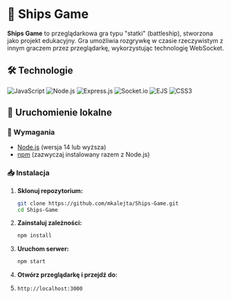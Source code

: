 # 🚢 Ships Game

**Ships Game** to przeglądarkowa gra typu "statki" (battleship), stworzona jako projekt edukacyjny. Gra umożliwia rozgrywkę w czasie rzeczywistym z innym graczem przez przeglądarkę, wykorzystując technologię WebSocket.

## 🛠️ Technologie

![JavaScript](https://img.shields.io/badge/JavaScript-F7DF1E?logo=javascript&logoColor=black&style=for-the-badge)
![Node.js](https://img.shields.io/badge/Node.js-339933?logo=node.js&logoColor=white&style=for-the-badge)
![Express.js](https://img.shields.io/badge/Express.js-000000?logo=express&logoColor=white&style=for-the-badge)
![Socket.io](https://img.shields.io/badge/Socket.io-010101?logo=socket.io&logoColor=white&style=for-the-badge)
![EJS](https://img.shields.io/badge/EJS-8C8C8C?style=for-the-badge)
![CSS3](https://img.shields.io/badge/CSS3-1572B6?logo=css3&logoColor=white&style=for-the-badge)

## 🚀 Uruchomienie lokalne

### 🔧 Wymagania

- [Node.js](https://nodejs.org/) (wersja 14 lub wyższa)
- [npm](https://www.npmjs.com/) (zazwyczaj instalowany razem z Node.js)

### 📥 Instalacja

1. **Sklonuj repozytorium:**

   ```bash
   git clone https://github.com/mkalejta/Ships-Game.git
   cd Ships-Game
   ```

2. **Zainstaluj zależności:**
  
    ```bash
    npm install
    ```

3. **Uruchom serwer:**

    ```bash
    npm start
    ```

4. **Otwórz przeglądarkę i przejdź do:**
5. 
    ```bash
    http://localhost:3000
    ```

